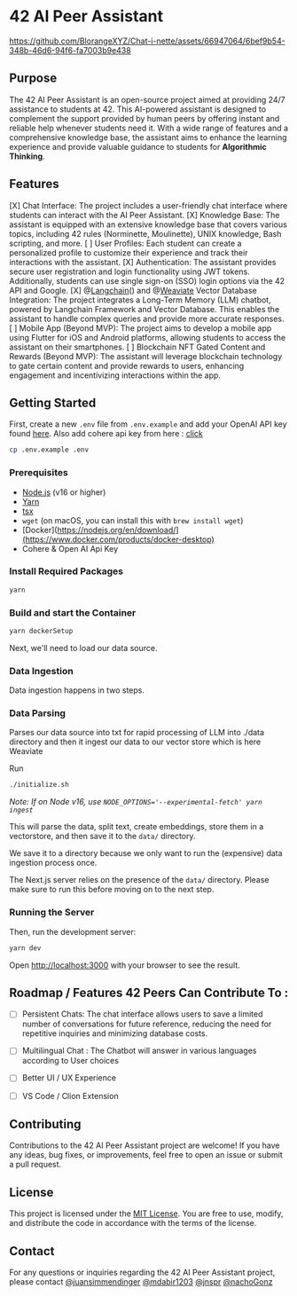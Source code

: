 # 42 AI Peer Assistant


https://github.com/BlorangeXYZ/Chat-i-nette/assets/66947064/6bef9b54-348b-46d6-94f6-fa7003b9e438


## Purpose
The 42 AI Peer Assistant is an open-source project aimed at providing 24/7 assistance to students at 42. This AI-powered assistant is designed to complement the support provided by human peers by offering instant and reliable help whenever students need it. With a wide range of features and a comprehensive knowledge base, the assistant aims to enhance the learning experience and provide valuable guidance to students for **Algorithmic Thinking**.

## Features
[X] Chat Interface: The project includes a user-friendly chat interface where students can interact with the AI Peer Assistant.
[X] Knowledge Base: The assistant is equipped with an extensive knowledge base that covers various topics, including 42 rules (Norminette, Moulinette), UNIX knowledge, Bash scripting, and more.
[ ] User Profiles: Each student can create a personalized profile to customize their experience and track their interactions with the assistant.
[X] Authentication: The assistant provides secure user registration and login functionality using JWT tokens. Additionally, students can use single sign-on (SSO) login options via the 42 API and Google.
[X] @[Langchain]((https://github.com/langchain-ai/langchain))() and @[Weaviate](https://github.com/weaviate/weaviate) Vector Database Integration: The project integrates a Long-Term Memory (LLM) chatbot, powered by Langchain Framework and Vector Database. This enables the assistant to handle complex queries and provide more accurate responses.
[ ] Mobile App (Beyond MVP): The project aims to develop a mobile app using Flutter for iOS and Android platforms, allowing students to access the assistant on their smartphones.
[ ] Blockchain NFT Gated Content and Rewards (Beyond MVP): The assistant will leverage blockchain technology to gate certain content and provide rewards to users, enhancing engagement and incentivizing interactions within the app.

## Getting Started

First, create a new `.env` file from `.env.example` and add your OpenAI API key found [here](https://platform.openai.com/account/api-keys). Also add cohere api key from here : [click](https://docs.aicontentlabs.com/setting-up-api-keys/cohere-api-key/)

```bash
cp .env.example .env
```

### Prerequisites

- [Node.js](https://nodejs.org/en/download/) (v16 or higher)
- [Yarn](https://classic.yarnpkg.com/en/docs/install/#mac-stable)
- [tsx](https://www.npmjs.com/package/tsx)
- `wget` (on macOS, you can install this with `brew install wget`)
- [Docker](https://nodejs.org/en/download/](https://www.docker.com/products/docker-desktop)
- Cohere & Open AI Api Key

### Install Required Packages
```bash
yarn 
```
### Build and start the Container

```bash
yarn dockerSetup 
```

Next, we'll need to load our data source.

### Data Ingestion

Data ingestion happens in two steps.

### Data Parsing
Parses our data source into txt for rapid processing of LLM into ./data directory and then it ingest our data to our vector store which is here Weaviate

Run 
```bash
./initialize.sh
```

_Note: If on Node v16, use `NODE_OPTIONS='--experimental-fetch' yarn ingest`_

This will parse the data, split text, create embeddings, store them in a vectorstore, and
then save it to the `data/` directory.

We save it to a directory because we only want to run the (expensive) data ingestion process once.

The Next.js server relies on the presence of the `data/` directory. Please
make sure to run this before moving on to the next step.

### Running the Server

Then, run the development server:

```bash
yarn dev
```

Open [http://localhost:3000](http://localhost:3000) with your browser to see the result.

## Roadmap  / Features 42 Peers Can Contribute To : 

- [ ] Persistent Chats: The chat interface allows users to save a limited number of conversations for future reference, reducing the need for repetitive inquiries and minimizing database costs.
- [ ] Multilingual Chat : The Chatbot will answer in various languages according to User choices
- [ ] Better UI / UX Experience
- [ ] VS Code / Clion Extension



## Contributing
Contributions to the 42 AI Peer Assistant project are welcome! If you have any ideas, bug fixes, or improvements, feel free to open an issue or submit a pull request.

## License
This project is licensed under the [MIT License](https://opensource.org/licenses/MIT). You are free to use, modify, and distribute the code in accordance with the terms of the license.

## Contact
For any questions or inquiries regarding the 42 AI Peer Assistant project, please contact [@juansimmendinger](https://github.com/juansimmendinger) [@mdabir1203](https://github.com/mdabir1203) [@jnspr](https://github.com/jnspr) [@nachoGonz](https://github.com/nachoGonz) 

